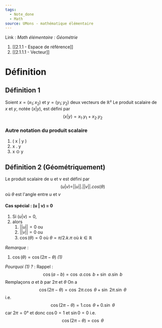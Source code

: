 ```yaml
---
tags:
  - Note_done
  - Math
source: UMons - mathématique élémentaire
---
```


Link : 
_Math élémentaire : Géométrie_
1. [[2.1.1 - Espace de référence]]
1. [[2.1.1.1 - Vecteur]]

# Définition
## Définition 1 
Soient $x = (x_1; x_2)$ et $y = (y_1 ; y_2)$ deux vecteurs de $ℝ²$
Le produit scalaire de $x$ et $y$, notée $(x | y)$, est défini par $$(x | y) = x_1 . y_1 + x_2 . y_2$$
### Autre notation du produit scalaire
1. ( x | y )
2. x . y
3. x ⊙ y
## Définition 2 (Géométriquement)
Le produit scalaire de u et v est défini par $$(u | v) = ||u|| . ||v|| . cos(θ)$$ où $θ$ est l'angle entre $u$ et $v$

#### Cas spécial : (u | v) = 0 
1. Si $(u | v) = 0$, 
2. alors 
	1. $||u|| = 0$ ou 
	2. $||v|| = 0$ ou 
	3. $\cos(θ) = 0$ où $θ = π/2 . k . π$ où $k ∈ ℝ$

_Remarque_ :
1. $\cos(θ) = \cos(2π - θ)$ _(1)_

_Pourquoi_ _(1)_ _?_ :
Rappel : $$\cos(a - b) = \cos\ a . \cos\ b + \sin\ a . \sin\ b$$
Remplaçons $a$ et $b$ par $2π$ et $θ$
On a $$\cos(2π - θ) = \cos\ 2π . \cos\ θ + \sin\ 2π . \sin\ θ$$
i.e. $$\cos(2π - θ) = 1 . \cos\ θ + 0 . \sin\ θ$$ car $2π = 0°$ et donc $\cos 0 = 1$ et $\sin 0 = 0$
i.e. $$\cos(2π - θ) = \cos\ θ$$